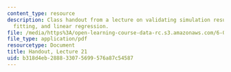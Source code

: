 ```yaml
---
content_type: resource
description: Class handout from a lecture on validating simulation results, curve
  fitting, and linear regression.
file: /media/https%3A/open-learning-course-data-rc.s3.amazonaws.com/6-00-introduction-to-computer-science-and-programming-fall-2008/b318d4eb288833075699576a87c54587_lec21.pdf
file_type: application/pdf
resourcetype: Document
title: Handout, Lecture 21
uid: b318d4eb-2888-3307-5699-576a87c54587
---
```

